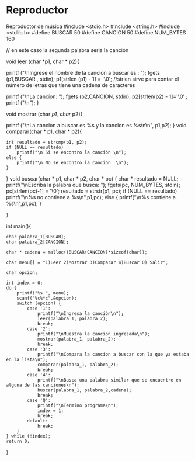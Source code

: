 # Reproductor
Reproductor de música
#include <stdio.h>
#include <string.h>
#include <stdlib.h>
#define BUSCAR 50
#define CANCION 50
#define NUM_BYTES 160

// en este caso la segunda palabra seria la canción

void leer (char *p1, char * p2){

  printf ("\nIngrese el nombre de la cancion a buscar es : ");
  fgets (p1,BUSCAR , stdin);
  p1[strlen (p1) - 1] = '\0';	//strlen sirve para contar el número de letras que tiene una cadena de caracteres

  printf ("\nLa cancion: ");
  fgets (p2,CANCION, stdin);
  p2[strlen(p2) - 1]='\0' ;
  printf ("\n");
}

void mostrar (char *p1, char* p2){

  printf ("\nLa cancion a buscar es %s y la cancion es %s\n\n", p1,p2);
}
void comparar(char * p1, char * p2){

	int resultado = strcmp(p1, p2);
	if (NULL == resultado)
		printf("\n Si se encontro la canción \n");
	else {
		printf("\n No se encontro la canción  \n");
	}
	
}
void buscar(char * p1, char * p2, char * pc)
{
	char * resultado = NULL;
	printf("\nEscriba la palabra que busca: ");
	fgets(pc, NUM_BYTES, stdin);
	pc[strlen(pc)-1] = '\0';
	resultado =  strstr(p1, pc);
	if (NULL == resultado)
		printf("\n%s no contiene a %s\n",p1,pc);
	else {
		printf("\n%s contiene a %s\n",p1,pc);
	}
	
}
	
	
	



int main(){
    
	char palabra_1[BUSCAR]; 
	char palabra_2[CANCION];
	
	char * cadena = malloc((BUSCAR+CANCION)*sizeof(char));
	
	char menu[] = "1)Leer 2)Mostrar 3)Comparar 4)Buscar Q) Salir";
	
	char opcion;

	int index = 0;
	do {
		printf("%s ", menu);
		scanf("%c%*c",&opcion);
		switch (opcion) {
			case '1':
				printf("\nIngresa la canción\n");
				leer(palabra_1, palabra_2);
				break;
			case '2':
				printf("\nMuestra la cancion ingresada\n");
				mostrar(palabra_1, palabra_2);
				break;
			case '3':
			    printf("\nCompara la cancion a buscar con la que ya estaba en la lista\n");
				comparar(palabra_1, palabra_2);
				break;
			case '4':
			    printf("\nBusca una palabra similar que se encuentre en alguna de las canciones\n");
				buscar(palabra_1, palabra_2,cadena);
				break;	
			case 'Q':
				printf("\nTermino programa\n");
				index = 1;
				break;
			default:
				break;
		}
	} while (!index);
    return 0;
}

